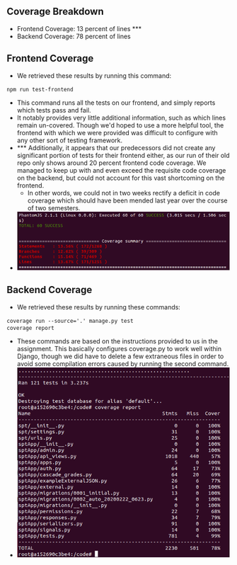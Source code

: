 ## Coverage Breakdown
- Frontend Coverage: 13 percent of lines ***
- Backend Coverage: 78 percent of lines

## Frontend Coverage
- We retrieved these results by running this command:
```
npm run test-frontend
```
- This command runs all the tests on our frontend, and simply reports which tests pass and fail.
- It notably provides very little additional information, such as which lines remain un-covered. Though we'd hoped to use a more helpful tool, the frontend with which we were provided was difficult to configure with any other sort of testing framework.
- *** Additionally, it appears that our predecessors did not create any significant portion of tests for their frontend either, as our run of their old repo only shows around 20 percent frontend code coverage. We managed to keep up with and even exceed the requisite code coverage on the backend, but could not account for this vast shortcoming on the frontend.
  - In other words, we could not in two weeks rectify a deficit in code coverage which should have been mended last year over the course of two semesters. 
- ![Screenshot of npm results](./frontend-coverage-2-23-20.png)

## Backend Coverage
- We retrieved these results by running these commands:
```
coverage run --source='.' manage.py test
coverage report
```
- These commands are based on the instructions provided to us in the assignment. This basically configures coverage.py to work well within Django, though we did have to delete a few extraneous files in order to avoid some compilation errors caused by running the second command.
- ![Screenshot of coverage report](./backend-coverage-2-23-20.png)